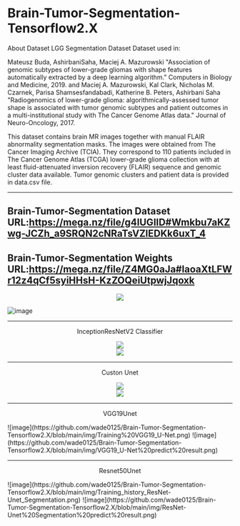 # Brain-Tumor-Segmentation-Tensorflow2.X
About Dataset
LGG Segmentation Dataset
Dataset used in:

Mateusz Buda, AshirbaniSaha, Maciej A. Mazurowski "Association of genomic subtypes of lower-grade gliomas with shape features automatically extracted by a deep learning algorithm." Computers in Biology and Medicine, 2019.
and Maciej A. Mazurowski, Kal Clark, Nicholas M. Czarnek, Parisa Shamsesfandabadi, Katherine B. Peters, Ashirbani Saha "Radiogenomics of lower-grade glioma: algorithmically-assessed tumor shape is associated with tumor genomic subtypes and patient outcomes in a multi-institutional study with The Cancer Genome Atlas data." Journal of Neuro-Oncology, 2017.

This dataset contains brain MR images together with manual FLAIR abnormality segmentation masks.
The images were obtained from The Cancer Imaging Archive (TCIA).
They correspond to 110 patients included in The Cancer Genome Atlas (TCGA) lower-grade glioma collection with at least fluid-attenuated inversion recovery (FLAIR) sequence and genomic cluster data available.
Tumor genomic clusters and patient data is provided in data.csv file.

--------------------

Brain-Tumor-Segmentation Dataset URL:https://mega.nz/file/g4lUGIID#Wmkbu7aKZwg-JCZh_a9SRQN2cNRaTsVZlEDKk6uxT_4
--------------------

Brain-Tumor-Segmentation Weights URL:https://mega.nz/file/Z4MG0aJa#laoaXtLFWr12z4qCf5syiHHsH-KzZOQeiUtpwjJqoxk
--------------------


<div align="center">
<img src="https://github.com/wade0125/Brain-Tumor-Segmentation-Tensorflow2.X/blob/main/img/rate%20dataset.png">
</div>


![image](https://github.com/wade0125/Brain-Tumor-Segmentation-Tensorflow2.X/blob/main/img/show%20dataset.png)

--------------------

<p align="center">InceptionResNetV2 Classifier</font></p>

<div align="center">
<img src="https://github.com/wade0125/Brain-Tumor-Segmentation-Tensorflow2.X/blob/main/img/Training_history_InceptionResNetV2_classify.png">
</div>

<div align="center">
<img src="https://github.com/wade0125/Brain-Tumor-Segmentation-Tensorflow2.X/blob/main/img/InceptionResNetV2%20predict%20confusion%20matrix.png">
</div>

--------------------

<p align="center">Custon Unet</font></p>
<div align="center">
<img src="https://github.com/wade0125/Brain-Tumor-Segmentation-Tensorflow2.X/blob/main/img/Training_history%20U-Net.png">
</div>
<div align="center">
<img src="https://github.com/wade0125/Brain-Tumor-Segmentation-Tensorflow2.X/blob/main/img/U-Net%20Predict%20Result.png">
</div>

--------------------

<p align="center">VGG19Unet</font></p>
![image](https://github.com/wade0125/Brain-Tumor-Segmentation-Tensorflow2.X/blob/main/img/Training%20VGG19_U-Net.png)
![image](https://github.com/wade0125/Brain-Tumor-Segmentation-Tensorflow2.X/blob/main/img/VGG19_U-Net%20predict%20result.png)

--------------------

<p align="center">Resnet50Unet</font></p>
![image](https://github.com/wade0125/Brain-Tumor-Segmentation-Tensorflow2.X/blob/main/img/Training_history_ResNet-Unet_Segmentation.png)
![image](https://github.com/wade0125/Brain-Tumor-Segmentation-Tensorflow2.X/blob/main/img/ResNet-Unet%20Segmentation%20predict%20result.png)


















